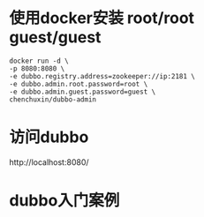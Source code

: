 # 使用docker安装  root/root guest/guest

```
docker run -d \
-p 8080:8080 \
-e dubbo.registry.address=zookeeper://ip:2181 \
-e dubbo.admin.root.password=root \
-e dubbo.admin.guest.password=guest \
chenchuxin/dubbo-admin
```



# 访问dubbo
http://localhost:8080/


# dubbo入门案例

[dubbo-samples]: https://github.com/apache/dubbo-samples

